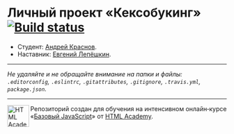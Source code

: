 # Личный проект «Кексобукинг» [![Build status][travis-image]][travis-url]

* Студент: [Андрей Краснов](https://up.htmlacademy.ru/javascript/9/user/176615).
* Наставник: [Евгений Лепёшкин](https://up.htmlacademy.ru/javascript/9/user/144641).

---

_Не удаляйте и не обращайте внимание на папки и файлы:_<br>
_`.editorconfig`, `.eslintrc`, `.gitattributes`, `.gitignore`, `.travis.yml`, `package.json`._

---

<a href="https://htmlacademy.ru/intensive/javascript"><img align="left" width="50" height="50" title="HTML Academy" src="https://up.htmlacademy.ru/static/img/intensive/javascript/logo-for-github.svg"></a>

Репозиторий создан для обучения на интенсивном онлайн‑курсе «[Базовый JavaScript](https://htmlacademy.ru/intensive/javascript)» от [HTML Academy](https://htmlacademy.ru).

[travis-image]: https://travis-ci.org/htmlacademy-javascript/176615-keksobooking.svg?branch=master
[travis-url]: https://travis-ci.org/htmlacademy-javascript/176615-keksobooking
